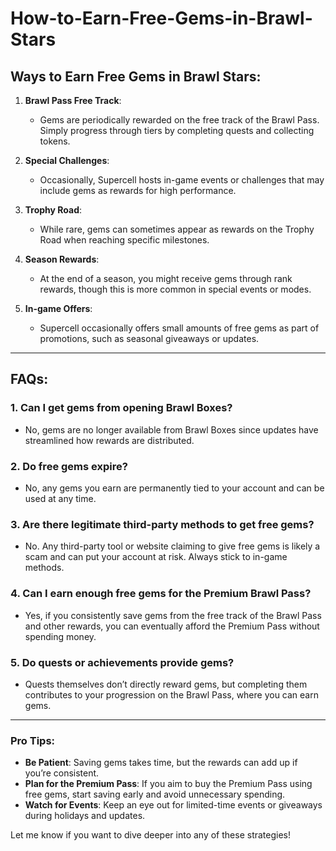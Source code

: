 # How-to-Earn-Free-Gems-in-Brawl-Stars
<div class="flex max-w-full flex-col flex-grow">
<div class="min-h-8 text-message flex w-full flex-col items-end gap-2 whitespace-normal break-words text-start [.text-message+&amp;]:mt-5" dir="auto" data-message-author-role="assistant" data-message-id="93a9b63e-ed3e-4ce4-b40c-ed7d0e0785f1" data-message-model-slug="gpt-4o">
<div class="flex w-full flex-col gap-1 empty:hidden first:pt-[3px]">
<div class="markdown prose w-full break-words dark:prose-invert light">
<h2>Ways to Earn Free Gems in Brawl Stars:</h2>
<ol>
<li>
<p><strong>Brawl Pass Free Track</strong>:</p>
<ul>
<li>Gems are periodically rewarded on the free track of the Brawl Pass. Simply progress through tiers by completing quests and collecting tokens.</li>
</ul>
</li>
<li>
<p><strong>Special Challenges</strong>:</p>
<ul>
<li>Occasionally, Supercell hosts in-game events or challenges that may include gems as rewards for high performance.</li>
</ul>
</li>
<li>
<p><strong>Trophy Road</strong>:</p>
<ul>
<li>While rare, gems can sometimes appear as rewards on the Trophy Road when reaching specific milestones.</li>
</ul>
</li>
<li>
<p><strong>Season Rewards</strong>:</p>
<ul>
<li>At the end of a season, you might receive gems through rank rewards, though this is more common in special events or modes.</li>
</ul>
</li>
<li>
<p><strong>In-game Offers</strong>:</p>
<ul>
<li>Supercell occasionally offers small amounts of free gems as part of promotions, such as seasonal giveaways or updates.</li>
</ul>
</li>
</ol>
<hr />
<h2>FAQs:</h2>
<h3>1. <strong>Can I get gems from opening Brawl Boxes?</strong></h3>
<ul>
<li>No, gems are no longer available from Brawl Boxes since updates have streamlined how rewards are distributed.</li>
</ul>
<h3>2. <strong>Do free gems expire?</strong></h3>
<ul>
<li>No, any gems you earn are permanently tied to your account and can be used at any time.</li>
</ul>
<h3>3. <strong>Are there legitimate third-party methods to get free gems?</strong></h3>
<ul>
<li>No. Any third-party tool or website claiming to give free gems is likely a scam and can put your account at risk. Always stick to in-game methods.</li>
</ul>
<h3>4. <strong>Can I earn enough free gems for the Premium Brawl Pass?</strong></h3>
<ul>
<li>Yes, if you consistently save gems from the free track of the Brawl Pass and other rewards, you can eventually afford the Premium Pass without spending money.</li>
</ul>
<h3>5. <strong>Do quests or achievements provide gems?</strong></h3>
<ul>
<li>Quests themselves don&rsquo;t directly reward gems, but completing them contributes to your progression on the Brawl Pass, where you can earn gems.</li>
</ul>
<hr />
<h3>Pro Tips:</h3>
<ul>
<li><strong>Be Patient</strong>: Saving gems takes time, but the rewards can add up if you&rsquo;re consistent.</li>
<li><strong>Plan for the Premium Pass</strong>: If you aim to buy the Premium Pass using free gems, start saving early and avoid unnecessary spending.</li>
<li><strong>Watch for Events</strong>: Keep an eye out for limited-time events or giveaways during holidays and updates.</li>
</ul>
<p>Let me know if you want to dive deeper into any of these strategies!</p>
</div>
</div>
</div>
</div>
<div class="mb-2 flex gap-3 empty:hidden -ml-2">
<div class="items-center justify-start rounded-xl p-1 flex">
<div class="flex items-center">&nbsp;</div>
</div>
</div>
